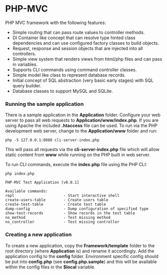 # PHP-MVC

PHP MVC framework with the following features:

* Simple routing that can pass route values to controller methods.
* DI Container like concept that can resolve type hinted class dependencies and can use configured factory classes to build objects.
* Request, response and session objects that are injected into all controllers.
* Simple view system that renders views from html/php files and can pass in variables.
* Supports CLI commands using command controller classes.
* Simple model like class to represent database records.
* Initial concept of SQL abstraction (very basic early stages) with SQL query builder.
* Database classes to support MySQL and SQLite.

### Running the sample application

There is a sample application in the **Application** folder. Configure your web server to pass all web requests to **Application/www/index.php**. If you are using Apache the included **.htaccess** file can be used. To run via the PHP development web server, change to the **Application/www** folder and run:

```
php -S 127.0.0.1:8080 cli-server-index.php
```

This will pass all requests via the **cli-server-index.php** file which will allow static content from **www** while running on the PHP built in web server.

To run CLI commands, execute the **index.php** file using the PHP CLI:

```
php index.php

PHP-MVC Test Application [v0.0.1]

Available commands:
repl                      - Start interactive shell
create-users-table        - Create users table
create-test-table         - Create test table
dump-config               - Dump configuration of specified type
show-test-records         - Show records in the test table
no_method                 - Test missing method
no_controller             - Test missing controller
```

### Creating a new application

To create a new application, copy the **Framework/template** folder to the root directory (where **Application** is) and rename it accordingly. Add the application config to the **config** folder. Environment specific config should be put into **config.php** (see **config.php.sample**) and this will be available within the config files in the **$local** variable.


